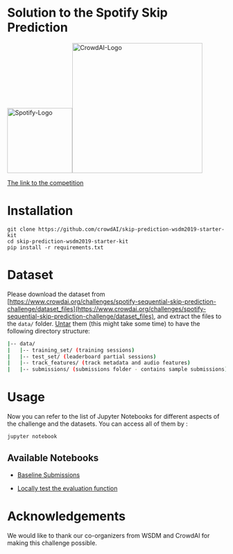 # Solution to the Spotify Skip Prediction
<img src="https://dnczkxd1gcfu5.cloudfront.net/images/challenges/image_file/50/spotify.png" alt="Spotify-Logo" width="150"/><img src="https://github.com/crowdAI/crowdai/raw/master/app/assets/images/misc/crowdai-logo-smile.svg?sanitize=true" alt="CrowdAI-Logo" width="300"/>

[The link to the competition](https://www.crowdai.org/challenges/spotify-sequential-skip-prediction-challenge)

# Installation
```
git clone https://github.com/crowdAI/skip-prediction-wsdm2019-starter-kit
cd skip-prediction-wsdm2019-starter-kit
pip install -r requirements.txt
```

# Dataset
Please download the dataset from [https://www.crowdai.org/challenges/spotify-sequential-skip-prediction-challenge/dataset_files](https://www.crowdai.org/challenges/spotify-sequential-skip-prediction-challenge/dataset_files), and extract the files to the `data/` folder. [Untar](http://how-to.wikia.com/wiki/How_to_untar_a_tar_file_or_gzip-bz2_tar_file) them (this might take some time) to have the following directory structure:

```bash
|-- data/
|   |-- training_set/ (training sessions)
|   |-- test_set/ (leaderboard partial sessions)
|   |-- track_features/ (track metadata and audio features)
|   |-- submissions/ (submissions folder - contains sample submissions)
```

# Usage
Now you can refer to the list of Jupyter Notebooks for different aspects of the challenge and the datasets.
You can access all of them by :
```bash
jupyter notebook
```
## Available Notebooks
  
* [Baseline Submissions](https://github.com/crowdAI/skip-prediction-challenge-starter-kit/blob/master/baseline_submissions.ipynb)
  
* [Locally test the evaluation function](https://github.com/crowdAI/skip-prediction-challenge-starter-kit/blob/master/local_evaluation.ipynb)   

# Acknowledgements  
We would like to thank our co-organizers from WSDM and CrowdAI for making this challenge possible.
